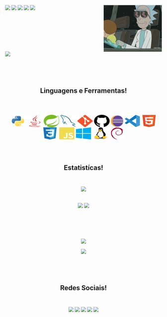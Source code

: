 ## <img height = "150em" align = "right" alt = "Obito" src = "https://github.com/Samuel-Melo/Samuel-Melo/blob/main/rick.gif?raw=true" style = "max-width: 100%;"/>
<img src="https://badges.pufler.dev/visits/Samuel-Melo/Samuel-Melo"/> <img src="https://komarev.com/ghpvc/?username=Samuel-Melo&color=brightgreen"/> <img src="https://badges.pufler.dev/years/Samuel-Melo"/> <img src="https://badges.pufler.dev/repos/Samuel-Melo"/> <img src="https://badges.pufler.dev/commits/monthly/Samuel-Melo" />

<br>
<br>
<br>
<br>
<br>
<br>

<a href="https://tarun-kamboj.github.io/"><img src="https://readme-typing-svg.herokuapp.com/?font=Zen+Tokyo+Zoo&color=878787&size=50&center=true&vCenter=true&width=1000&height=100&lines=OLÁ+%F0%9F%91%8B+MEU+NOME+É+SAMUEL.;EU+SOU+DESENVOLVEDOR+JAVA;E+WEB+FULL+STACK.;OBRIGADO+PELA+VISITA+%F0%9F%98%84.;VOLTE+SEMPRE+%F0%9F%98%83."></a>

  <br>
  <br>
  <br> 
  
  <div style = "display: inline_block">

  <h2 align="center">
  Linguagens e Ferramentas!
  </h2>
  
  <br>
  <br>
    
  <p align="center">
    
  <img align = "center" alt = "Python" height = "40" width = "50" padding="5px" src = "https://raw.githubusercontent.com/devicons/devicon/master/icons/python/python-original.svg "/>

  <img align = "center" alt = "Java" height = "40" width = "50" src = "https://raw.githubusercontent.com/devicons/devicon/master/icons/java/java-plain.svg "/>

  <img align = "center" alt = "Springboot" height = "40" width = "50" src = "https://raw.githubusercontent.com/devicons/devicon/master/icons/spring/spring-original.svg "/>

 <img align = "center" alt = "Mysql" height = "40" width = "50" src = "https://raw.githubusercontent.com/devicons/devicon/master/icons/mysql/mysql-plain.svg "/>

  <img align = "center" alt = "Git" height = "40" width = "50" src = "https://raw.githubusercontent.com/devicons/devicon/master/icons/git/git-plain.svg "/>
  
  <img align = "center" alt = "GitHub" height = "40" width = "50" src="https://github.com/CR10L02k/imagens/blob/main/github/github.svg"/>
 
  <img align = "center" alt = "Eclipse" height = "40" width = "40" src="https://github.com/CR10L02k/imagens/blob/main/icons/eclipse/eclipse.svg"/>
 
 <img align = "center" alt = "VsCode" height = "40" width = "50" src="https://github.com/CR10L02k/imagens/blob/main/icons/vscode/vscode-original.svg"/>

  <img align = "center" alt = "Html" height = "40" width = "50" src = "https://raw.githubusercontent.com/devicons/devicon/master/icons/html5/html5-original.svg "/>

  <img align = "center" alt = "Css" height = "40" width = "50" src = "https://raw.githubusercontent.com/devicons/devicon/master/icons/css3/css3-original.svg "/>
  
  <img align = "center" alt = "Javascript" height = "40" width = "50" src = "https://raw.githubusercontent.com/devicons/devicon/master/icons/javascript/javascript-plain.svg "/>
  
 <img align = "center" alt = "Windows" height = "40" width = "50" src = "https://raw.githubusercontent.com/devicons/devicon/master/icons/windows8/windows8-original.svg "/>
    
  <img align = "center" alt = "Linux" height = "40" width = "50" src = "https://raw.githubusercontent.com/devicons/devicon/master/icons/linux/linux-original.svg "/>
 
 <img align = "center" alt = "Debian" height = "40" width = "50" src = "https://raw.githubusercontent.com/devicons/devicon/master/icons/debian/debian-original.svg "/>
 
<!--<img align = "center" alt = "Bash" height = "40" width = "50" src = "https://raw.githubusercontent.com/devicons/devicon/master/icons/bash/bash-original.svg "/>-->
    
  </p>

</div>
  
  <br>
  <br>
  
  <h2 align="center">
  Estatistícas!
  </h2>
  
  <br>

  <div>
  
 <p align = "center">

   
<img src="https://github-readme-stats.vercel.app/api/wakatime?username=samuelMelo&layout=compact&theme=chartreuse-dark&bg_color=00000000&text_color=878787&hide_border=true(https://github.com/anuraghazra/github-readme-stats)" width="85%" />
   
<br>
<br>
<br>
   
<img src = "https://github-readme-stats.vercel.app/api?username=Samuel-Melo&show_icons=true&theme=chartreuse-dark&bg_color=00000000&icon_color=006400&text_color=878787&point=00000000&&hide_border=true"/>
<img src = "https://github-readme-stats.vercel.app/api/top-langs/?username=Samuel-Melo&theme=chartreuse-dark&bg_color=00000000&text_color=878787&hide_border=true(https://github.com/anuraghazra/github-readme-stats)"/>
   
</p>
  
<br>
<br>
<br>
<br>
  
<p align = "center">
 <img  src="https://github-readme-streak-stats.herokuapp.com/?user=Samuel-Melo&show_icons=true&locale=en&layout=compact&background=00000000&hide_border=true&stroke=878787&ring=00FF00&fire=00FF00&currStreakNum=878787&sideNums=878787&currStreakLabel=878787&sideLabels=878787&dates=878787(https://git.io/streak-stats)" />
</p> 

<p align = "center">
 <img src="https://activity-graph.herokuapp.com/graph?username=Samuel-Melo&bg_color=00000000&line=00FF00&color=878787&point=00000000&area=true&area_color=00FF00&hide_border=true(https://github.com/ashutosh00710/github-readme-activity-graph)" />
</p> 
      
<br>
<br>
<br>

<h2 align="center">
Redes Sociais!
</h2>
      
<br>

<div align="center">

<a href="https://www.instagram.com/zsamuel_meloz/" target="_blank" ><img height="25em" src="https://img.shields.io/badge/-Instagram-af4c4d?style=flat-square&logo=Instagram&logoColor=white"/></a>
<a href="mailto:samueldemelo43@gmail.com" target="_blank"><img height="25em" src="https://img.shields.io/badge/-Gmail-db4a39?style=flat-square&logo=Gmail&logoColor=white"/></a>
<a href="https://www.linkedin.com/in/samuel-melo-/" target="_blank"><img height="25em" src="https://img.shields.io/badge/-Linkedin-0e76a8?style=flat-square&logo=Linkedin&logoColor=white"/></a>
<a href="https://twitter.com/_SamuelMelo_" target="_blank"><img height="25em" src="https://img.shields.io/badge/-Twitter-00acee?style=flat-square&logo=twitter&logoColor=white"/></a>
<a href="https://youtube.com/channel/UCGgVPXc4RQpZawenC642hSA" target="_blank"><img height="25em" src="https://img.shields.io/badge/-YouTube-B2071D?style=flat-square&logo=YouTube&logoColor=white"/></a>


<!-- <img height="25em" src="https://img.shields.io/badge/-Linktree-65da65?style=flat-square&logo=linktree&logoColor=white&link=https://linktr.ee/josevictorsantos"/> -->

</div>
